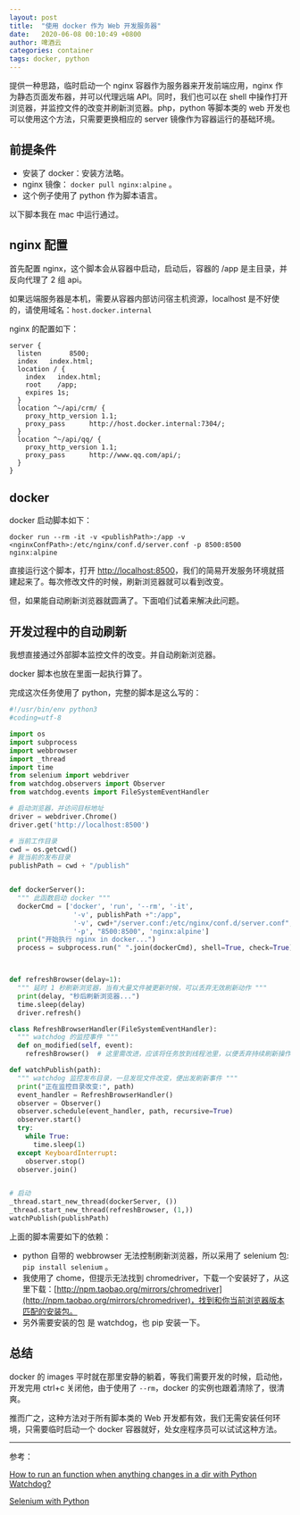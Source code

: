 ```yaml
---
layout: post
title:  "使用 docker 作为 Web 开发服务器"
date:   2020-06-08 00:10:49 +0800
author: 啤酒云
categories: container
tags: docker, python
---
```


提供一种思路，临时启动一个 nginx 容器作为服务器来开发前端应用，nginx 作为静态页面发布器，并可以代理远端 API。同时，我们也可以在 shell 中操作打开浏览器，并监控文件的改变并刷新浏览器。php，python 等脚本类的 web 开发也可以使用这个方法，只需要更换相应的 server 镜像作为容器运行的基础环境。

## 前提条件

- 安装了 docker：安装方法略。
- nginx 镜像： `docker pull nginx:alpine` 。
- 这个例子使用了 python 作为脚本语言。

以下脚本我在 mac 中运行通过。

## nginx 配置

首先配置 nginx，这个脚本会从容器中启动，启动后，容器的 /app 是主目录，并反向代理了 2 组 api。

如果远端服务器是本机，需要从容器内部访问宿主机资源，localhost 是不好使的，请使用域名：`host.docker.internal`

nginx 的配置如下：

```nginx
server { 
  listen       8500;
  index   index.html;
  location / {
    index   index.html;
    root    /app;
    expires 1s;
  }
  location ^~/api/crm/ {
    proxy_http_version 1.1;
    proxy_pass      http://host.docker.internal:7304/;
  }
  location ^~/api/qq/ {
    proxy_http_version 1.1;
    proxy_pass      http://www.qq.com/api/;
  }
}
```

## docker

docker 启动脚本如下：

```shell
docker run --rm -it -v <publishPath>:/app -v <nginxConfPath>:/etc/nginx/conf.d/server.conf -p 8500:8500 nginx:alpine
```

直接运行这个脚本，打开 <http://localhost:8500>，我们的简易开发服务环境就搭建起来了。每次修改文件的时候，刷新浏览器就可以看到改变。

但，如果能自动刷新浏览器就圆满了。下面咱们试着来解决此问题。

## 开发过程中的自动刷新

我想直接通过外部脚本监控文件的改变。并自动刷新浏览器。

docker 脚本也放在里面一起执行算了。

完成这次任务使用了 python，完整的脚本是这么写的：

```python
#!/usr/bin/env python3
#coding=utf-8

import os 
import subprocess
import webbrowser
import _thread
import time
from selenium import webdriver
from watchdog.observers import Observer
from watchdog.events import FileSystemEventHandler

# 启动浏览器，并访问目标地址
driver = webdriver.Chrome()
driver.get('http://localhost:8500')

# 当前工作目录
cwd = os.getcwd()
# 我当前的发布目录
publishPath = cwd + "/publish"


def dockerServer():
  """ 此函数启动 docker """
  dockerCmd = ['docker', 'run', '--rm', '-it', 
                '-v', publishPath +":/app",
                '-v', cwd+"/server.conf:/etc/nginx/conf.d/server.conf",
                '-p', "8500:8500", 'nginx:alpine']
  print("开始执行 nginx in docker...")
  process = subprocess.run(" ".join(dockerCmd), shell=True, check=True)



def refreshBrowser(delay=1):
  """ 延时 1 秒刷新浏览器，当有大量文件被更新时候，可以丢弃无效刷新动作 """
  print(delay, "秒后刷新浏览器...")
  time.sleep(delay)
  driver.refresh()

class RefreshBrowserHandler(FileSystemEventHandler):
  """ watchdog 的监控事件 """
  def on_modified(self, event):
    refreshBrowser()  # 这里需改进，应该将任务放到线程池里，以便丢弃持续刷新操作。

def watchPublish(path):
  """ watchdog 监控发布目录，一旦发现文件改变，便出发刷新事件 """
  print("正在监控目录改变:", path)
  event_handler = RefreshBrowserHandler()
  observer = Observer()
  observer.schedule(event_handler, path, recursive=True)
  observer.start()
  try:
    while True:
      time.sleep(1)
  except KeyboardInterrupt:
    observer.stop()
  observer.join()


# 启动
_thread.start_new_thread(dockerServer, ())
_thread.start_new_thread(refreshBrowser, (1,))
watchPublish(publishPath)
```

上面的脚本需要如下的依赖：

- python 自带的 webbrowser 无法控制刷新浏览器，所以采用了 selenium 包: `pip install selenium` 。
- 我使用了 chome，但提示无法找到 chromedriver，下载一个安装好了，从这里下载：[http://npm.taobao.org/mirrors/chromedriver](http://npm.taobao.org/mirrors/chromedriver)，找到和你当前浏览器版本匹配的安装包。
- 另外需要安装的包 是 watchdog，也 pip 安装一下。

## 总结

docker 的 images 平时就在那里安静的躺着，等我们需要开发的时候，启动他，开发完用 ctrl+c 关闭他，由于使用了 `--rm`，docker 的实例也跟着清除了，很清爽。

推而广之，这种方法对于所有脚本类的 Web 开发都有效，我们无需安装任何环境，只需要临时启动一个 docker 容器就好，处女座程序员可以试试这种方法。

---

参考：

[How to run an function when anything changes in a dir with Python Watchdog?](https://stackoverflow.com/questions/32923451/how-to-run-an-function-when-anything-changes-in-a-dir-with-python-watchdog)

[Selenium with Python](https://selenium-python.readthedocs.io/)
